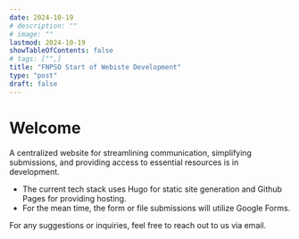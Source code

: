 ```yaml
---
date: 2024-10-19
# description: ""
# image: ""
lastmod: 2024-10-19
showTableOfContents: false
# tags: ["",]
title: "FNPSO Start of Webiste Development"
type: "post"
draft: false
---
```


# Welcome

A centralized website for streamlining communication, simplifying submissions, and providing access to essential resources is in development.

- The current tech stack uses Hugo for static site generation and Github Pages for providing hosting.
- For the mean time, the form or file submissions will utilize Google Forms.

For any suggestions or inquiries, feel free to reach out to us via email.
